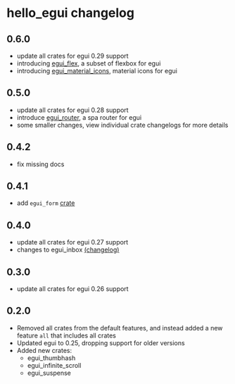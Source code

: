 # hello_egui changelog

## 0.6.0

- update all crates for egui 0.29 support
- introducing [egui_flex](https://crates.io/crates/egui_flex), a subset of flexbox for egui
- introducing [egui_material_icons](https://crates.io/crates/egui_material_icons), material icons for egui

## 0.5.0

- update all crates for egui 0.28 support
- introduce [egui_router](https://crates.io/crates/egui_router), a spa router for egui
- some smaller changes, view individual crate changelogs for more details

## 0.4.2

- fix missing docs

## 0.4.1

- add `egui_form` [crate](https://crates.io/crates/egui_form)

## 0.4.0

- update all crates for egui 0.27 support
- changes to egui_inbox [(changelog)](./crates/egui_inbox/CHANGELOG.md)

## 0.3.0

- update all crates for egui 0.26 support

## 0.2.0

- Removed all crates from the default features, and instead added a new feature `all` that includes all crates
- Updated egui to 0.25, dropping support for older versions
- Added new crates:
    - egui_thumbhash
    - egui_infinite_scroll
    - egui_suspense
